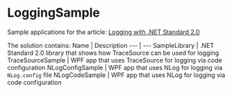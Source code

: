 # LoggingSample
Sample applications for the article: [Logging with .NET Standard 2.0](https://github.com/jbe2277/waf/wiki/Logging-with-.NET-Standard-2.0)

The solution contains:
Name | Description
--- | ---
SampleLibrary | .NET Standard 2.0 library that shows how TraceSource can be used for logging
TraceSourceSample | WPF app that uses TraceSource for logging via code configuration
NLogConfigSample | WPF app that uses NLog for logging via `NLog.config` file
NLogCodeSample | WPF app that uses NLog for logging via code configuration

